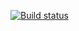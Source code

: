 [![Build status](https://ci.appveyor.com/api/projects/status/c798o9m56l535hhe?svg=true)](https://ci.appveyor.com/project/Rail-G/popupanditemlist)
